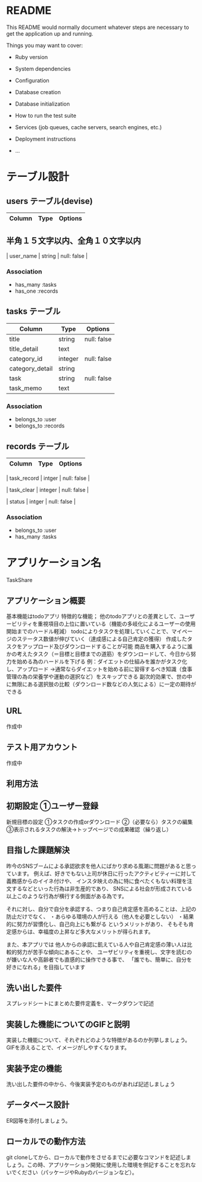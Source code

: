 # README

This README would normally document whatever steps are necessary to get the
application up and running.

Things you may want to cover:

* Ruby version

* System dependencies

* Configuration

* Database creation

* Database initialization

* How to run the test suite

* Services (job queues, cache servers, search engines, etc.)

* Deployment instructions

* ...


# テーブル設計

## users テーブル(devise)


| Column               | Type   | Options     |
| -------------------- | ------ | ----------- |
## 半角１５文字以内、全角１０文字以内
| user_name            | string | null: false |


### Association

- has_many :tasks
- has_one :records

## tasks テーブル


| Column             | Type       | Options                        |
| ------------------ | ---------- | ------------------------------ |
| title              | string     | null: false                    |
| title_detail       | text       |                                |
| category_id        | integer    | null: false                    |
| category_detail    | string     |                                |
| task               | string     | null: false                    |
| task_memo          | text       |                                |


### Association

- belongs_to :user
- belongs_to :records

## records テーブル


| Column             | Type       | Options                         |
| ------------------ | ---------- | ------------------------------- |
<!-- 継続記録スタンプ -->
| task_record        | intger     | null: false                     |
<!-- 達成タスク数 -->
| task_clear         | integer    | null: false                     |
<!-- 努力の成果 -->
| status             | intger     | null: false                     |


### Association

- belongs_to :user
- has_many :tasks


# アプリケーション名
TaskShare

## アプリケーション概要
基本機能はtodoアプリ
特徴的な機能；
他のtodoアプリとの差異として、ユーザービリティを重視項目の上位に置いている（機能の多岐化によるユーザーの使用開始までのハードル軽減）
todoによりタスクを処理していくことで、マイページのステータス数値が伸びていく（達成感による自己肯定の獲得）
作成したタスクをアップロード及びダウンロードすることが可能
商品を購入するように誰かの考えたタスク（＝目標と目標までの道筋）をダウンロードして、今日から努力を始める為のハードルを下げる
  例：ダイエットの仕組みを誰かがタスク化し、アップロード
      →通常ならダイエットを始める前に習得するべき知識（食事管理の為の栄養学や運動の選択など）をスキップできる
      副次的効果で、世の中に無限にある選択肢の比較（ダウンロード数などの人気による）に一定の期待ができる

## URL
作成中

## テスト用アカウント
作成中

## 利用方法
初期設定
①ユーザー登録
---------------
新規目標の設定
①タスクの作成orダウンロード
②（必要なら）タスクの編集
③表示されるタスクの解決→トップページでの成果確認（繰り返し）

## 目指した課題解決
昨今のSNSブームによる承認欲求を他人にばかり求める風潮に問題があると思っています。
例えば、好きでもない上司が休日に行ったアクティビティーに対して義務感からのイイネ付けや、
インスタ映えの為に特に食べたくもない料理を注文するなどといった行為は非生産的であり、
SNSによる社会が形成されている以上このような行為が横行する側面がある為です。

それに対し、自分で自分を承認する、つまり自己肯定感を高めることは、上記の防止だけでなく、
・あらゆる環境の人が行える（他人を必要としない）
・結果的に努力が習慣化し、自己向上にも繋がる
というメリットがあり、
そもそも肯定感からは、幸福度の上昇など多大なメリットが得られます。

また、本アプリでは
他人からの承認に飢えている人や自己肯定感の薄い人は比較的努力が苦手な傾向にあることや、
ユーザビリティを重視し、文字を読むのが嫌いな人や高齢者でも直感的に操作できる事で、
「誰でも、簡単に、自分を好きになれる」を目指しています

## 洗い出した要件
スプレッドシートにまとめた要件定義を、マークダウンで記述

## 実装した機能についてのGIFと説明
実装した機能について、それぞれどのような特徴があるのか列挙しましょう。GIFを添えることで、イメージがしやすくなります。

## 実装予定の機能
洗い出した要件の中から、今後実装予定のものがあれば記述しましょう

## データベース設計
ER図等を添付しましょう。

## ローカルでの動作方法
git cloneしてから、ローカルで動作をさせるまでに必要なコマンドを記述しましょう。この時、アプリケーション開発に使用した環境を併記することを忘れないでください（パッケージやRubyのバージョンなど）。